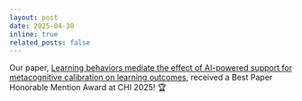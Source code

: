 ```yaml
---
layout: post
date: 2025-04-30
inline: true
related_posts: false
---
```


Our paper, [Learning behaviors mediate the effect of AI-powered support for metacognitive calibration on learning outcomes](https://dl.acm.org/doi/10.1145/3706598.3713960), received a Best Paper Honorable Mention Award at CHI 2025! 🏆 
